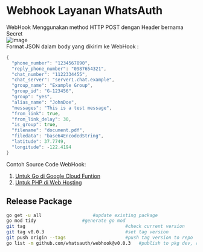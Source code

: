 # Webhook Layanan WhatsAuth
WebHook Menggunakan method HTTP POST dengan Header bernama Secret  
![image](https://github.com/whatsauth/webhook/assets/11188109/7734295e-89bb-4b05-ab05-d2ee0bdb6019)  
Format JSON dalam body yang dikirim ke WebHook :
```go
{
  "phone_number": "1234567890",
  "reply_phone_number": "0987654321",
  "chat_number": "1122334455",
  "chat_server": "server1.chat.example",
  "group_name": "Example Group",
  "group_id": "G-123456",
  "group": "yes",
  "alias_name": "JohnDoe",
  "messages": "This is a test message",
  "from_link": true,
  "from_link_delay": 30,
  "is_group": true,
  "filename": "document.pdf",
  "filedata": "base64EncodedString",
  "latitude": 37.7749,
  "longitude": -122.4194
}

```
Contoh Source Code WebHook:
1. [Untuk Go di Google Cloud Funtion](./gcf/function.go)
2. [Untuk PHP di Web Hosting](./hosting/index.php)

## Release Package
```sh
go get -u all					#update existing package
go mod tidy					#generate go mod
git tag                                 	#check current version
git tag v0.0.3                          	#set tag version
git push origin --tags                  	#push tag version to repo
go list -m github.com/whatsauth/webhook@v0.0.3   #publish to pkg dev, replace ORG/URL with your repo URL
```